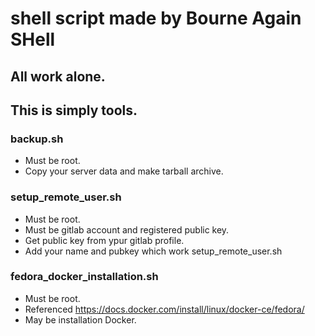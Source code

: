 # shell script made by Bourne Again SHell

## All work alone.
## This is simply tools.

### backup.sh
 - Must be root.
 - Copy your server data and make tarball archive.

### setup_remote_user.sh
 - Must be root.
 - Must be gitlab account and registered public key.
 - Get public key from ypur gitlab profile.
 - Add your name and pubkey which work setup_remote_user.sh

### fedora_docker_installation.sh
 - Must be root.
 - Referenced https://docs.docker.com/install/linux/docker-ce/fedora/
 - May be installation Docker.
